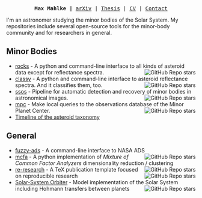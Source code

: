 <!-- Heavily inspired by https://github.com/rougier/rougier -->
<p><pre align="center">
<strong>Max Mahlke |</strong> <a href="https://arxiv.org/search/astro-ph?searchtype=author&query=Mahlke%2C+M">arXiv</a> | <a href="https://raw.githubusercontent.com/maxmahlke/maxmahlke/main/docs/mahlke_thesis.pdf">Thesis</a> | <a href="https://raw.githubusercontent.com/maxmahlke/maxmahlke/main/docs/mahlke_cv.pdf">CV</a> | <a href="https://www.oca.eu/en/max-mahlke">Contact</a>
</pre></p>

I'm an astronomer studying the minor bodies of the Solar System. My repositories
include several open-source tools for the minor-body community and for researchers
in general.

## Minor Bodies

- [rocks](https://github.com/maxmahlke/rocks) - A python and command-line interface to all kinds of asteroid data except for reflectance spectra. <img align="right" alt="GitHub Repo stars" src="https://img.shields.io/github/stars/maxmahlke/rocks?style=social"> 
- [classy](https://github.com/maxmahlke/classy) - A python and command-line interface to asteroid reflectance spectra. And it classifies them, too. <img align="right" alt="GitHub Repo stars" src="https://img.shields.io/github/stars/maxmahlke/classy?style=social">
- [ssos](https://github.com/maxmahlke/ssos) - Pipeline for automatic detection and recovery of minor bodies in astronomical images. <img align="right" alt="GitHub Repo stars" src="https://img.shields.io/github/stars/maxmahlke/ssos?style=social">
- [mpc](https://github.com/maxmahlke/mpc) - Make local queries to the observations database of the Minor Planet Center. <img align="right" alt="GitHub Repo stars" src="https://img.shields.io/github/stars/maxmahlke/mpc?style=social">
- [Timeline of the asteroid taxonomy](https://raw.githubusercontent.com/maxmahlke/maxmahlke/main/docs/mahlke_taxonomy_timeline.pdf)

## General

- [fuzzy-ads](https://github.com/maxmahlke/fuzzy-ads) - A command-line interface to NASA ADS <img align="right" alt="GitHub Repo stars" src="https://img.shields.io/github/stars/maxmahlke/fuzzy-ads?style=social">
- [mcfa](https://github.com/maxmahlke/mcfa) - A python implementation of *Mixture of Common Factor Analyzers* dimensionality reduction / clustering <img align="right" alt="GitHub Repo stars" src="https://img.shields.io/github/stars/maxmahlke/mcfa?style=social">
- [re-research](https://github.com/maxmahlke/re-research) - A TeX publication template focused on reproducible research <img align="right" alt="GitHub Repo stars" src="https://img.shields.io/github/stars/maxmahlke/re-research?style=social">
- [Solar-System Orbiter](https://github.com/maxmahlke/SolarSystemOrbiter) - Model implementation of the Solar System including Hohmann transfers between planets <img align="right" alt="GitHub Repo stars" src="https://img.shields.io/github/stars/maxmahlke/SolarSystemOrbiter?style=social">


<!--
**maxmahlke/maxmahlke** is a ✨ _special_ ✨ repository because its `README.md` (this file) appears on your GitHub profile.

Here are some ideas to get you started:

- 🔭 I’m currently working on ...
- 🌱 I’m currently learning ...
- 👯 I’m looking to collaborate on ...
- 🤔 I’m looking for help with ...
- 💬 Ask me about ...
- 📫 How to reach me: ...
- 😄 Pronouns: ...
- ⚡ Fun fact: ...
-->
